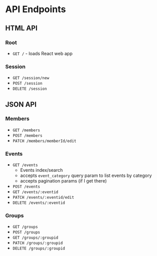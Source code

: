 # API Endpoints

## HTML API

### Root

- `GET /` - loads React web app

### Session

- `GET /session/new`
- `POST /session`
- `DELETE /session`

## JSON API

### Members

- `GET /members`
- `POST /members`
- `PATCH /members/memberId/edit`

### Events

- `GET /events`
  - Events index/search
  - accepts `event_category` query param to list events by category
  - accepts pagination params (if I get there)
- `POST /events`
- `GET /events/:eventid`
- `PATCH /events/:eventid/edit`
- `DELETE /events/:eventid`

### Groups

- `GET /groups`
- `POST /groups`
- `GET /groups/:groupid`
- `PATCH /groups/:groupid`
- `DELETE /groups/:groupid`
